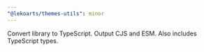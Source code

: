 ```yaml
---
"@lekoarts/themes-utils": minor
---
```


Convert library to TypeScript. Output CJS and ESM. Also includes TypeScript types.
